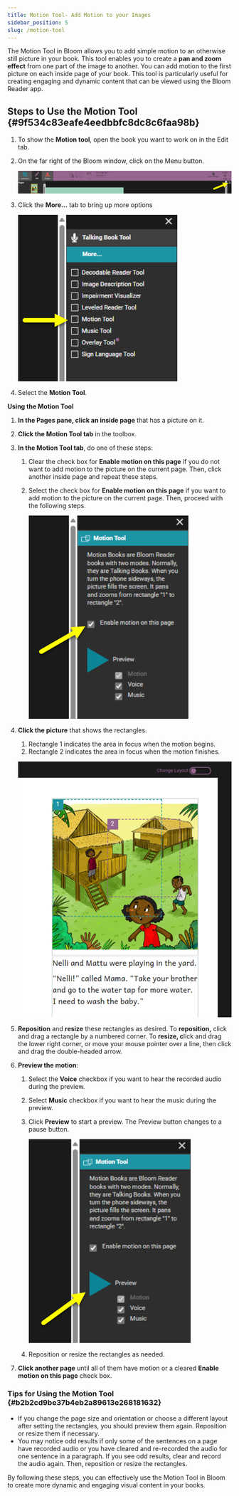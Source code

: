```yaml
---
title: Motion Tool- Add Motion to your Images
sidebar_position: 5
slug: /motion-tool
---
```




The Motion Tool in Bloom allows you to add simple motion to an otherwise still picture in your book. This tool enables you to create a **pan and zoom effect** from one part of the image to another. You can add motion to the first picture on each inside page of your book. This tool is particularly useful for creating engaging and dynamic content that can be viewed using the Bloom Reader app.


## Steps to Use the Motion Tool {#9f534c83eafe4eedbbfc8dc8c6faa98b}

1. To show the **Motion tool**, open the book you want to work on in the Edit tab.
2. On the far right of the Bloom window, click on the Menu button.

	![](./motion-tool.eb0818e1-cb2b-4a9d-be5a-c141863eb6b8.png)

3. Click the **More…** tab to bring up more options

	![](./motion-tool.e13f91a3-4705-4a73-b6b6-89ced1931c60.png)

4. Select the **Motion Tool**.

**Using the Motion Tool**

1. **In the Pages pane, click an inside page** that has a picture on it.
2. **Click the Motion Tool tab** in the toolbox.
3. **In the Motion Tool tab**, do one of these steps:
	1. Clear the check box for **Enable motion on this page** if you do not want to add motion to the picture on the current page. Then, click another inside page and repeat these steps.
	2. Select the check box for **Enable motion on this page** if you want to add motion to the picture on the current page. Then, proceed with the following steps.

		![](./motion-tool.834c2ce7-c7e5-48d3-8f3f-c5ae657e0620.png)

4. **Click the picture** that shows the rectangles.
	1. Rectangle 1 indicates the area in focus when the motion begins.
	2. Rectangle 2 indicates the area in focus when the motion finishes.

	![](./motion-tool.fdaa1703-28c3-4c2d-8b9e-f89391f6cbc4.png)

5. **Reposition** and **resize** these rectangles as desired. To **reposition,** click and drag a rectangle by a numbered corner. To **resize, c**lick and drag the lower right corner, or move your mouse pointer over a line, then click and drag the double-headed arrow.
6. **Preview the motion**:
	1. Select the **Voice** checkbox if you want to hear the recorded audio during the preview.
	2. Select **Music** checkbox if you want to hear the music during the preview.
	3. Click **Preview** to start a preview. The Preview button changes to a pause button.

		![](./motion-tool.75324b24-77ee-4e4a-9787-4d98526b75c1.png)

	4. Reposition or resize the rectangles as needed.
7. **Click another page** until all of them have motion or a cleared **Enable motion on this page** check box.

### Tips for Using the Motion Tool {#b2b2cd9be37b4eb2a89613e268181632}

- If you change the page size and orientation or choose a different layout after setting the rectangles, you should preview them again. Reposition or resize them if necessary.
- You may notice odd results if only some of the sentences on a page have recorded audio or you have cleared and re-recorded the audio for one sentence in a paragraph. If you see odd results, clear and record the audio again. Then, reposition or resize the rectangles.

By following these steps, you can effectively use the Motion Tool in Bloom to create more dynamic and engaging visual content in your books.

